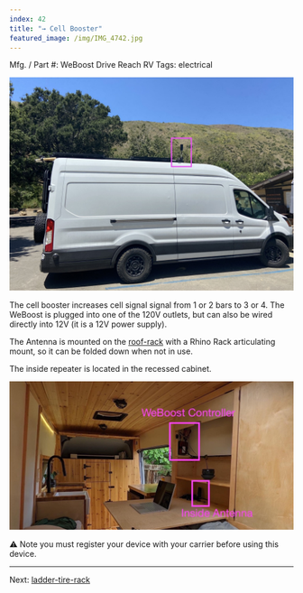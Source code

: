 ```yaml
---
index: 42
title: "→ Cell Booster"
featured_image: /img/IMG_4742.jpg
---
```


Mfg. / Part #: WeBoost Drive Reach RV
Tags: electrical

![IMG_4742](img/IMG_4742.jpg)


The cell booster increases cell signal signal from 1 or 2 bars to 3 or 4. The WeBoost is plugged into one of the 120V outlets, but can also be wired directly into 12V (it is a 12V power supply). 

The Antenna is mounted on the [roof-rack](roof-rack) with a Rhino Rack articulating mount, so it can be folded down when not in use. 

The inside repeater is located in the recessed cabinet.

![recessed-cabinet-annotated](img/recessed-cabinet-annotated.jpg)

⚠️ Note you must register your device with your carrier before using this device.

---

Next: [ladder-tire-rack](ladder-tire-rack)